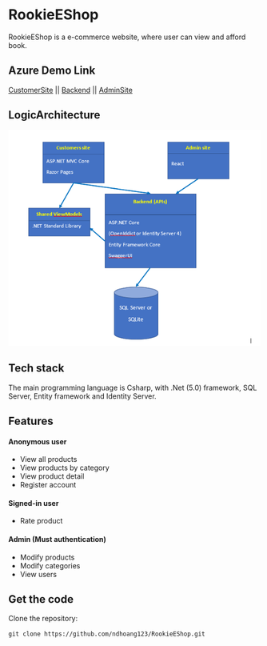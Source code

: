 # RookieEShop
RookieEShop is a e-commerce website, where user can view and afford book.

## Azure Demo Link
[CustomerSite](http://customersite-ndhoang123.azurewebsites.net/) || [Backend](https://backend-ndhoang123.azurewebsites.net/swagger) || [AdminSite](https://sandhoang123.z23.web.core.windows.net)

## LogicArchitecture

![LogicArchitecture](imgforReadme/assignment-architecture.PNG)

## Tech stack
The main programming language is Csharp, with .Net (5.0) framework, SQL Server, Entity framework and Identity Server.

## Features
#### Anonymous user
- View all products
- View products by category
- View product detail
- Register account
#### Signed-in user
- Rate product
#### Admin (Must authentication)
- Modify products
- Modify categories
- View users
## Get the code
Clone the repository:
```
git clone https://github.com/ndhoang123/RookieEShop.git
```
